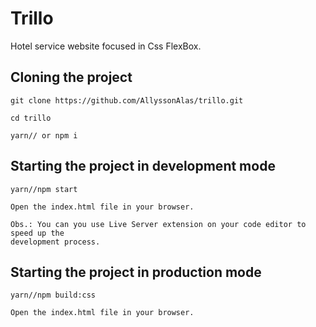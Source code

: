 # Trillo

Hotel service website focused in Css FlexBox.

## Cloning the project

```
git clone https://github.com/AllyssonAlas/trillo.git

cd trillo

yarn// or npm i
```

## Starting the project in development mode

```
yarn//npm start

Open the index.html file in your browser.

Obs.: You can you use Live Server extension on your code editor to speed up the
development process.
```

## Starting the project in production mode

```
yarn//npm build:css

Open the index.html file in your browser.
```
